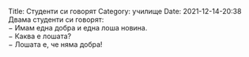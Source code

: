 Title: Студенти си говорят
Category: училище
Date: 2021-12-14-20:38
Двама студенти си говорят:  
&minus; Имам една добра и една лоша новина.  
&minus; Каква е лошата?  
&minus; Лошата е, че няма добра!
